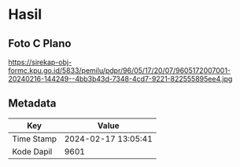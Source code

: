 # Hasil

## Foto C Plano

https://sirekap-obj-formc.kpu.go.id/5833/pemilu/pdpr/96/05/17/20/07/9605172007001-20240216-144249--4bb3b43d-7348-4cd7-9221-822555895ee4.jpg


## Metadata

| Key        | Value               |
| ---------- | ------------------- |
| Time Stamp | 2024-02-17 13:05:41 |
| Kode Dapil | 9601                |



